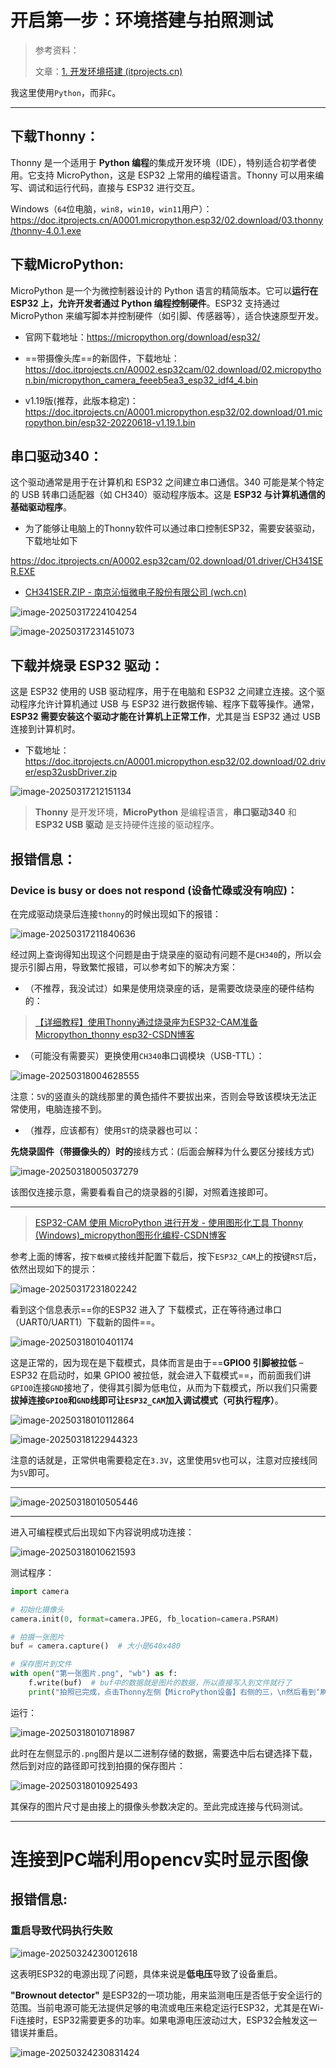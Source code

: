 # 开启第一步：环境搭建与拍照测试

> 参考资料：
>
> 文章：[1. 开发环境搭建 (itprojects.cn)](https://doc.itprojects.cn/A0001.micropython.esp32/01.doc.5ec0ceed6860b084b258559aa19c2534/index.html#/01.dajianhuanjing)

我这里使用`Python`，而非`C`。

---

## 下载Thonny：

Thonny 是一个适用于 **Python 编程**的集成开发环境（IDE），特别适合初学者使用。它支持 MicroPython，这是 ESP32 上常用的编程语言。Thonny 可以用来编写、调试和运行代码，直接与 ESP32 进行交互。







Windows（`64`位电脑，`win8`，`win10`，`win11`用户）：https://doc.itprojects.cn/A0001.micropython.esp32/02.download/03.thonny/thonny-4.0.1.exe

## 下载MicroPython:

MicroPython 是一个为微控制器设计的 Python 语言的精简版本。它可以**运行在 ESP32 上，允许开发者通过 Python 编程控制硬件**。ESP32 支持通过 MicroPython 来编写脚本并控制硬件（如引脚、传感器等），适合快速原型开发。

- 官网下载地址：https://micropython.org/download/esp32/

- ==带摄像头库==的新固件，下载地址：https://doc.itprojects.cn/A0002.esp32cam/02.download/02.micropython.bin/micropython_camera_feeeb5ea3_esp32_idf4_4.bin

- v1.19版(推荐，此版本稳定)：https://doc.itprojects.cn/A0001.micropython.esp32/02.download/01.micropython.bin/esp32-20220618-v1.19.1.bin

## 串口驱动340：

这个驱动通常是用于在计算机和 ESP32 之间建立串口通信。340 可能是某个特定的 USB 转串口适配器（如 CH340）驱动程序版本。这是 **ESP32 与计算机通信的基础驱动程序**。

- 为了能够让电脑上的Thonny软件可以通过串口控制ESP32，需要安装驱动，下载地址如下

https://doc.itprojects.cn/A0002.esp32cam/02.download/01.driver/CH341SER.EXE

- [CH341SER.ZIP - 南京沁恒微电子股份有限公司 (wch.cn)](https://www.wch.cn/downloads/CH341SER_ZIP.html)

![image-20250317224104254](./学习记录.assets/image-20250317224104254.png)

![image-20250317231451073](./学习记录.assets/image-20250317231451073.png)

## 下载并烧录 ESP32 驱动：

这是 ESP32 使用的 USB 驱动程序，用于在电脑和 ESP32 之间建立连接。这个驱动程序允许计算机通过 USB 与 ESP32 进行数据传输、程序下载等操作。通常，**ESP32 需要安装这个驱动才能在计算机上正常工作**，尤其是当 ESP32 通过 USB 连接到计算机时。

- 下载地址：https://doc.itprojects.cn/A0001.micropython.esp32/02.download/02.driver/esp32usbDriver.zip

![image-20250317212151134](./学习记录.assets/image-20250317212151134.png)

> **Thonny** 是开发环境，**MicroPython** 是编程语言，**串口驱动340** 和 **ESP32 USB 驱动** 是支持硬件连接的驱动程序。

## 报错信息：

### Device is busy or does not respond (设备忙碌或没有响应)：

在完成驱动烧录后连接`thonny`的时候出现如下的报错：

![image-20250317211840636](./学习记录.assets/image-20250317211840636.png)

经过网上查询得知出现这个问题是由于烧录座的驱动有问题不是`CH340`的，所以会提示引脚占用，导致繁忙报错，可以参考如下的解决方案：

- （不推荐，我没试过）如果是使用烧录座的话，是需要改烧录座的硬件结构的：

> [【详细教程】使用Thonny通过烧录座为ESP32-CAM准备Micropython_thonny esp32-CSDN博客](https://blog.csdn.net/cjl1581828388/article/details/144633347?spm=1001.2101.3001.6650.4&utm_medium=distribute.pc_relevant.none-task-blog-2~default~YuanLiJiHua~Position-4-144633347-blog-129330417.235^v43^control&depth_1-utm_source=distribute.pc_relevant.none-task-blog-2~default~YuanLiJiHua~Position-4-144633347-blog-129330417.235^v43^control)

- （可能没有需要买）更换使用`CH340`串口调模块（USB-TTL）：

![image-20250318004628555](./学习记录.assets/image-20250318004628555.png)

注意：`5V`的竖直头的跳线那里的黄色插件不要拔出来，否则会导致该模块无法正常使用，电脑连接不到。

- （推荐，应该都有）使用`ST`的烧录器也可以：

**先烧录固件（带摄像头的）时的**接线方式：(后面会解释为什么要区分接线方式)

![image-20250318005037279](./学习记录.assets/image-20250318005037279.png)

该图仅连接示意，需要看看自己的烧录器的引脚，对照着连接即可。

---

> [ESP32-CAM 使用 MicroPython 进行开发 - 使用图形化工具 Thonny (Windows)_micropython图形化编程-CSDN博客](https://blog.csdn.net/m0_50614038/article/details/129330417?utm_medium=distribute.pc_relevant.none-task-blog-2~default~baidujs_baidulandingword~default-1-129330417-blog-140246252.235^v43^control&spm=1001.2101.3001.4242.2&utm_relevant_index=3)

参考上面的博客，按`下载模式`接线并配置下载后，按下`ESP32_CAM`上的按键`RST`后，依然出现如下的提示：

![image-20250317231802242](./学习记录.assets/image-20250317231802242.png)

看到这个信息表示==你的ESP32 进入了 下载模式，正在等待通过串口（UART0/UART1）下载新的固件==。

![image-20250318010401174](./学习记录.assets/image-20250318010401174.png)

这是正常的，因为现在是下载模式，具体而言是由于==**GPIO0 引脚被拉低** – ESP32 在启动时，如果 GPIO0 被拉低，就会进入下载模式==，而前面我们讲`GPIO0`连接`GND`接地了，使得其引脚为低电位，从而为下载模式，所以我们只需要**拔掉连接`GPIO0`和`GND`线即可让`ESP32_CAM`加入调试模式（可执行程序）**。

![image-20250318010112864](./学习记录.assets/image-20250318010112864.png)

![image-20250318122944323](./学习记录.assets/image-20250318122944323.png)

注意的话就是，正常供电需要稳定在`3.3V`，这里使用`5V`也可以，注意对应接线同为`5V`即可。

---

![image-20250318010505446](./学习记录.assets/image-20250318010505446.png)

---

进入可编程模式后出现如下内容说明成功连接：

![image-20250318010621593](./学习记录.assets/image-20250318010621593.png)

测试程序：

```python
import camera

# 初始化摄像头
camera.init(0, format=camera.JPEG, fb_location=camera.PSRAM)

# 拍摄一张图片
buf = camera.capture()  # 大小是640x480

# 保存图片到文件
with open("第一张图片.png", "wb") as f:
    f.write(buf)  # buf中的数据就是图片的数据，所以直接写入到文件就行了
    print("拍照已完成，点击Thonny左侧【MicroPython设备】右侧的三，\n然后看到‘刷新’，点击刷新会看到 图片，\n然后右击图片名称，选择下载到电脑的路径即可...")
```

运行：

![image-20250318010718987](./学习记录.assets/image-20250318010718987.png)

此时在左侧显示的`.png`图片是以二进制存储的数据，需要选中后右键选择下载，然后到对应的路径即可找到拍摄的保存图片：

![image-20250318010925493](./学习记录.assets/image-20250318010925493.png)

其保存的图片尺寸是由接上的摄像头参数决定的。至此完成连接与代码测试。

---

# 连接到PC端利用opencv实时显示图像

## 报错信息:

### 重启导致代码执行失败

![image-20250324230012618](./学习记录.assets/image-20250324230012618.png)

这表明ESP32的电源出现了问题，具体来说是**低电压**导致了设备重启。

**"Brownout detector"** 是ESP32的一项功能，用来监测电压是否低于安全运行的范围。当前电源可能无法提供足够的电流或电压来稳定运行ESP32，尤其是在Wi-Fi连接时，ESP32需要更多的功率。如果电源电压波动过大，ESP32会触发这一错误并重启。







![image-20250324230831424](./学习记录.assets/image-20250324230831424.png)
